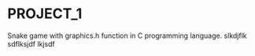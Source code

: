 # PROJECT_1
Snake game with graphics.h function in C programming language.
slkdjflk sdflksjdf lkjsdf
